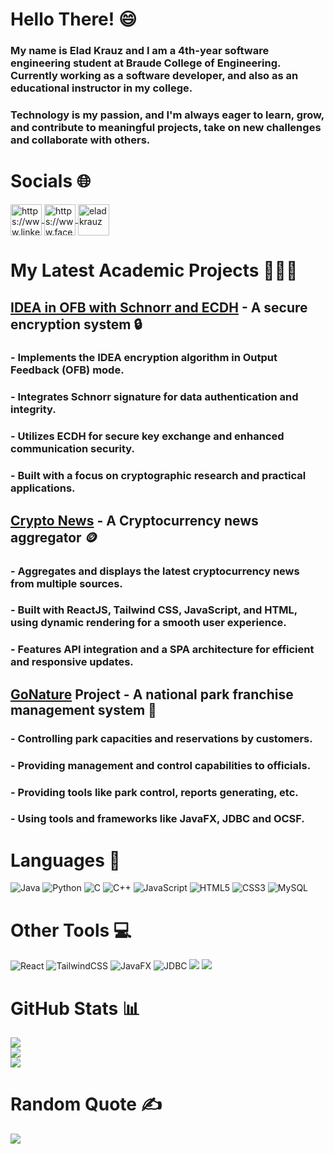 # Hello There! :smile:
### My name is Elad Krauz and I am a 4th-year software engineering student at Braude College of Engineering.<br>Currently working as a software developer, and also as an educational instructor in my college.
### Technology is my passion, and I'm always eager to learn, grow, and contribute to meaningful projects, take on new challenges and collaborate with others.

# Socials 🌐
<p align="left">
<a href="https://www.linkedin.com/in/elad-krauz/" target="blank">
  <img align="center" src="https://raw.githubusercontent.com/gauravghongde/social-icons/master/SVG/Color/LinkedIN.svg" alt="https://www.linkedin.com/in/elad-krauz/" height="50" width="50"/>
</a>
<a href="https://www.facebook.com/eladkrauz" target="blank">
  <img align="center" src="https://raw.githubusercontent.com/gauravghongde/social-icons/master/SVG/Color/Facebook.svg" alt="https://www.facebook.com/eladkrauz" height="50" width="50"/>
</a>
<a href="https://instagram.com/e.l.a.d" target="blank">
  <img align="center" src="https://raw.githubusercontent.com/gauravghongde/social-icons/master/SVG/Color/Instagram.svg" alt="eladkrauz" height="50" width="50"/>
</a>
</p>

# My Latest Academic Projects 🧑🏻‍💻
## <a href="https://github.com/Eladkrauz/IDEA-OFB-Schnorr-ECDH" target="blank">IDEA in OFB with Schnorr and ECDH</a> - A secure encryption system 🔒</br>
### - Implements the IDEA encryption algorithm in Output Feedback (OFB) mode.</br>
### - Integrates Schnorr signature for data authentication and integrity.</br>
### - Utilizes ECDH for secure key exchange and enhanced communication security.</br>
### - Built with a focus on cryptographic research and practical applications.</br>

## <a href="https://github.com/Eladkrauz/CryptoNews" target="blank">Crypto News</a> - A Cryptocurrency news aggregator 🪙</br>
### - Aggregates and displays the latest cryptocurrency news from multiple sources.</br>
### - Built with ReactJS, Tailwind CSS, JavaScript, and HTML, using dynamic rendering for a smooth user experience.</br>
### - Features API integration and a SPA architecture for efficient and responsive updates.

## <a href="https://github.com/Eladkrauz/GoNatureProject" target="blank">GoNature</a> Project - A national park franchise management system 🌲</br>
### - Controlling park capacities and reservations by customers.</br>
### - Providing management and control capabilities to officials.</br>
### - Providing tools like park control, reports generating, etc.</br>
### - Using tools and frameworks like JavaFX, JDBC and OCSF.

# Languages 🔡
![Java](https://img.shields.io/badge/java-3670A0?style=for-the-badge&logo=eclipse&logoColor=ffdd54)
![Python](https://img.shields.io/badge/python-3670A0?style=for-the-badge&logo=python&logoColor=ffdd54)
![C](https://img.shields.io/badge/c-%2300599C.svg?style=for-the-badge&logo=c&logoColor=white)
![C++](https://img.shields.io/badge/c++-%2300599C.svg?style=for-the-badge&logo=c%2B%2B&logoColor=white)
![JavaScript](https://img.shields.io/badge/javascript-%23323330.svg?style=for-the-badge&logo=javascript&logoColor=%23F7DF1E)
![HTML5](https://img.shields.io/badge/html5-%23E34F26.svg?style=for-the-badge&logo=html5&logoColor=white)
![CSS3](https://img.shields.io/badge/css3-%231572B6.svg?style=for-the-badge&logo=css3&logoColor=white)
![MySQL](https://img.shields.io/badge/mysql-%2300758F.svg?style=for-the-badge&logo=mysql&logoColor=white)

# Other Tools 💻
![React](https://img.shields.io/badge/react-%2320232a.svg?style=for-the-badge&logo=react&logoColor=%2361DAFB)
![TailwindCSS](https://img.shields.io/badge/tailwindcss-%2338B2AC.svg?style=for-the-badge&logo=tailwind-css&logoColor=white)
![JavaFX](https://img.shields.io/badge/javafx-%230E7FBF.svg?style=for-the-badge&logo=java&logoColor=white)
![JDBC](https://img.shields.io/badge/JDBC-%23ED8B00.svg?style=for-the-badge&logo=java&logoColor=white)
![](https://img.shields.io/badge/numpy-%23013243.svg?style=for-the-badge&logo=numpy&logoColor=white)
![](https://img.shields.io/badge/Matplotlib-%23000000.svg?style=for-the-badge&logo=Matplotlib&logoColor=black)

# GitHub Stats 📊
![](https://github-readme-stats.vercel.app/api?username=Eladkrauz&theme=vue&hide_border=false&include_all_commits=true&count_private=true)<br/>
![](https://github-readme-streak-stats.herokuapp.com/?user=Eladkrauz&theme=vue&hide_border=false)<br/>
![](https://github-readme-stats.vercel.app/api/top-langs/?username=Eladkrauz&theme=vue&hide_border=false&include_all_commits=true&count_private=true&layout=compact)

# Random Quote ✍️
![](https://quotes-github-readme.vercel.app/api?type=horizontal&theme=radical)
